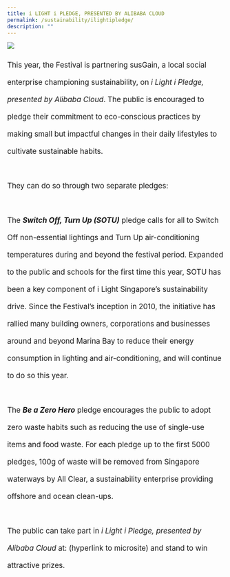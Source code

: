 ```yaml
---
title: i LIGHT i PLEDGE, PRESENTED BY ALIBABA CLOUD
permalink: /sustainability/ilightipledge/
description: ""
---
```

![](/images/Sustainability/compressed%20202301_iiight%20singapore%20(ilip%20banner%20-%201920px%20x%201080px)-min.jpg)
<p style="font-size:17px; line-height:40px">This year, the Festival is partnering susGain, a local social enterprise championing sustainability, on <i>i Light i Pledge, presented by Alibaba Cloud</i>. The public is encouraged to pledge their commitment to eco-conscious practices by making small but impactful changes in their daily lifestyles to cultivate sustainable habits.
<br><br>
They can do so through two separate pledges:
<br><br>
	The <b><i>Switch Off, Turn Up (SOTU)</i></b> pledge calls for all to Switch Off non-essential lightings and Turn Up air-conditioning temperatures during and beyond the festival period. Expanded to the public and schools for the first time this year, SOTU has been a key component of i Light Singapore’s sustainability drive. Since the Festival’s inception in 2010, the initiative has rallied many building owners, corporations and businesses around and beyond Marina Bay to reduce their energy consumption in lighting and air-conditioning, and will continue to do so this year.
<br><br>
The <b><i>Be a Zero Hero</i></b> pledge encourages the public to adopt zero waste habits such as reducing the use of single-use items and food waste. For each pledge up to the first 5000 pledges, 100g of waste will be removed from Singapore waterways by All Clear, a sustainability enterprise providing offshore and ocean clean-ups.
<br><br>
	The public can take part in <i>i Light i Pledge, presented by Alibaba Cloud</i> at: (hyperlink to microsite) and stand to win attractive prizes.</p>